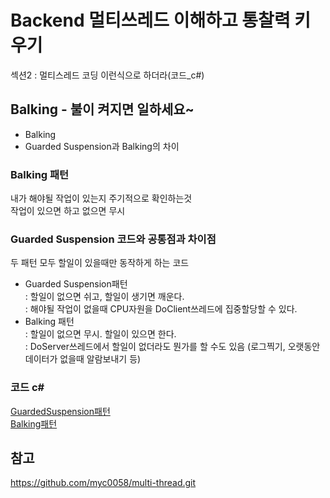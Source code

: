 # Backend 멀티쓰레드 이해하고 통찰력 키우기  
섹션2 : 멀티스레드 코딩 이런식으로 하더라(코드_c#)  

## Balking - 불이 켜지면 일하세요~
- Balking
- Guarded Suspension과 Balking의 차이

### Balking 패턴
내가 해야될 작업이 있는지 주기적으로 확인하는것  
작업이 있으면 하고 없으면 무시  

### Guarded Suspension 코드와 공통점과 차이점
두 패턴 모두 할일이 있을때만 동작하게 하는 코드  
- Guarded Suspension패턴  
: 할일이 없으면 쉬고, 할일이 생기면 깨운다.  
: 해야될 작업이 없을때 CPU자원을 DoClient쓰레드에 집중할당할 수 있다.  
- Balking 패턴  
: 할일이 없으면 무시. 할일이 있으면 한다.  
: DoServer쓰레드에서 할일이 없더라도 뭔가를 할 수도 있음 (로그찍기, 오랫동안 데이터가 없을때 알람보내기 등)  


### 코드 c#  
[GuardedSuspension패턴](https://github.com/myc0058/multi-thread/blob/master/src/Section4.cs)  
[Balking패턴](https://github.com/myc0058/multi-thread/blob/master/src/Section5.cs)  



## 참고
https://github.com/myc0058/multi-thread.git  


